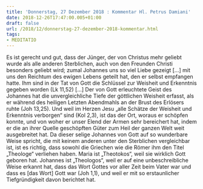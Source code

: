 ```yaml
---
title: 'Donnerstag, 27 Dezember 2018 : Kommentar Hl. Petrus Damiani'
date: 2018-12-26T17:47:00.005+01:00
draft: false
url: /2018/12/donnerstag-27-dezember-2018-kommentar.html
tags: 
- MEDITATIO
---
```


Es ist gerecht und gut, dass der Jünger, der von Christus mehr geliebt wurde als alle anderen Sterblichen, auch von den Freunden Christi besonders geliebt wird; zumal Johannes uns so viel Liebe gezeigt \[…\] mit uns den Reichtum des ewigen Lebens geteilt hat, den er selbst empfangen hatte. Ihm sind in der Tat von Gott die Schlüssel zur Weisheit und Erkenntnis gegeben worden (Lk 11,52) \[…\] Der von Gott erleuchtete Geist des Johannes hat die unvergleichliche Tiefe der göttlichen Weisheit erfasst, als er während des heiligen Letzten Abendmahls an der Brust des Erlösers ruhte (Joh 13,25). Und weil im Herzen Jesu „alle Schätze der Weisheit und Erkenntnis verborgen“ sind (Kol 2,3), ist das der Ort, woraus er schöpfen konnte, und von woher er unser Elend der Armen sehr bereichert hat, indem er die an ihrer Quelle geschöpften Güter zum Heil der ganzen Welt weit ausgebreitet hat. Da dieser selige Johannes von Gott auf so wunderbare Weise spricht, die mit keinem anderen unter den Sterblichen vergleichbar ist, ist es richtig, dass sowohl die Griechen wie die Römer ihm den Titel „Theologe“ verliehen haben. Maria ist „Theotokos“, weil sie wirklich Gott geboren hat. Johannes ist „Theologos“, weil er auf eine unbeschreibliche Weise erkannt hat, dass das Wort Gottes vor aller Zeit beim Vater war und dass es \[das Wort\] Gott war (Joh 1,1), und weil er mit so erstaunlicher Tiefgründigkeit davon berichtet hat.